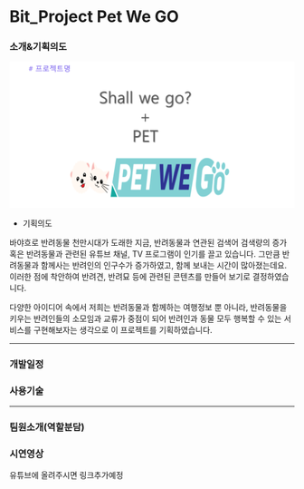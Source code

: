 # Bit_Project Pet We GO

### 소개&기획의도 
![프로젝트명](./1-1.PNG)

+ 기획의도 

바야흐로 반려동물 천만시대가 도래한 지금, 반려동물과 연관된 검색어 검색량의 증가 혹은 반려동물과 관련된 유튜브 채널, TV 프로그램이 
인기를 끌고 있습니다. 그만큼 반려동물과 함께사는 반려인의 인구수가 증가하였고, 함께 보내는 시간이 많아졌는데요.
이러한 점에 착안하여 반려견, 반려묘 등에 관련된 콘텐츠를 만들어 보기로 결정하였습니다. 

다양한 아이디어 속에서 저희는 반려동물과 함께하는 여행정보 뿐 아니라, 반려동물을 키우는 반려인들의 소모임과 교류가 중점이 되어 
반려인과 동물 모두 행복할 수 있는 서비스를 구현해보자는 생각으로 이 프로젝트를 기획하였습니다.

***
### 개발일정

### 사용기술

***
### 팀원소개(역할분담)

### 시연영상 
유튜브에 올려주시면 링크추가예정
